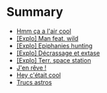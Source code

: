 # Summary

* [Hmm ça a l'air cool](README.md)
* [\[Explo\] Man feat. wild](exploration-forets-hommes-ville.md)
* [\[Explo\] Epiphanies hunting](exploration-oracle.md)
* [\[Explo\] Décrassage et extase](exploration-tantra.md)
* [\[Explo\]  Terr. space station](exploration-foo-food.md)
* [J'en rêve !](012-idees.md)
* [Hey c'était cool](003-was-cool.md)
* [Trucs astros](007-esoterique.md)

